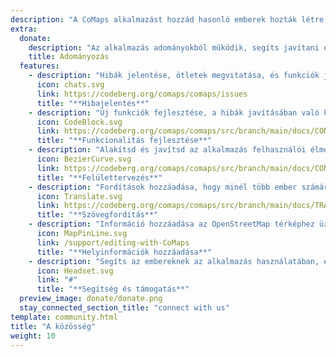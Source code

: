 ```yaml
---
description: "A CoMaps alkalmazást hozzád hasonló emberek hozták létre, és tartják karban"
extra:
  donate:
    description: "Az alkalmazás adományokból működik, segíts javítani ezen"
    title: Adományozás
  features:
    - description: "Hibák jelentése, ötletek megvitatása, és funkciók javaslata"
      icon: chats.svg
      link: https://codeberg.org/comaps/comaps/issues
      title: "**Hibajelentés**"
    - description: "Új funkciók fejlesztése, a hibák javításában való közreműködés, és a kód felülvizsgálata"
      icon: CodeBlock.svg
      link: https://codeberg.org/comaps/comaps/src/branch/main/docs/CONTRIBUTING.md
      title: "**Funkcionalitás fejlesztése**"
    - description: "Alakítsd és javítsd az alkalmazás felhasználói élményét"
      icon: BezierCurve.svg
      link: https://codeberg.org/comaps/comaps/src/branch/main/docs/CONTRIBUTING.md
      title: "**Felülettervezés**"
    - description: "Fordítások hozzáadása, hogy minél több ember számára elérhető legyen a világ minden tájáról"
      icon: Translate.svg
      link: https://codeberg.org/comaps/comaps/src/branch/main/docs/TRANSLATIONS.md
      title: "**Szövegfordítás**"
    - description: "Információ hozzáadása az OpenStreetMap térképhez üzletekről, látnivalókról, ösvényekről és a tömegközlekedésről"
      icon: MapPinLine.svg
      link: /support/editing-with-CoMaps
      title: "**Helyinformációk hozzáadása**"
    - description: "Segíts az embereknek az alkalmazás használatában, és válaszolj a kérdéseikre"
      icon: Headset.svg
      link: "#"
      title: "**Segítség és támogatás**"
  preview_image: donate/donate.png
  stay_connected_section_title: "connect with us"
template: community.html
title: "A közösség"
weight: 10
---
```

